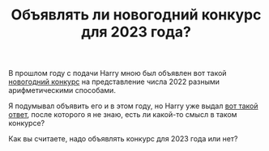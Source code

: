 ﻿---
title: "Объявлять ли новогодний конкурс для 2023 года?"
se.owner.user_id: 228791
se.owner.display_name: "Mikhailo"
se.owner.link: "https://ru.meta.stackoverflow.com/users/228791/mikhailo"
se.link: "https://ru.meta.stackoverflow.com/questions/12259/%d0%9e%d0%b1%d1%8a%d1%8f%d0%b2%d0%bb%d1%8f%d1%82%d1%8c-%d0%bb%d0%b8-%d0%bd%d0%be%d0%b2%d0%be%d0%b3%d0%be%d0%b4%d0%bd%d0%b8%d0%b9-%d0%ba%d0%be%d0%bd%d0%ba%d1%83%d1%80%d1%81-%d0%b4%d0%bb%d1%8f-2023-%d0%b3%d0%be%d0%b4%d0%b0"
se.question_id: 12259
se.post_type: question
---
<p>В прошлом году с подачи Harry мною был объявлен вот такой <a href="https://ru.stackoverflow.com/q/1367394/228791">новогодний конкурс</a> на представление числа 2022 разными арифметическими способами.</p>
<p>Я подумывал объявить его и в этом году, но Harry уже выдал <a href="https://ru.stackoverflow.com/a/1478703/228791">вот такой ответ</a>, после которого я не знаю, есть ли какой-то смысл в таком конкурсе?</p>
<p>Как вы считаете, надо объявлять конкурс для 2023 года или нет?</p>
